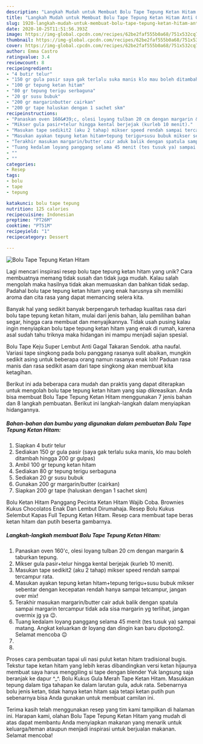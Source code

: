 ```yaml
---
description: "Langkah Mudah untuk Membuat Bolu Tape Tepung Ketan Hitam Anti Gagal"
title: "Langkah Mudah untuk Membuat Bolu Tape Tepung Ketan Hitam Anti Gagal"
slug: 1920-langkah-mudah-untuk-membuat-bolu-tape-tepung-ketan-hitam-anti-gagal
date: 2020-10-25T11:51:56.393Z
image: https://img-global.cpcdn.com/recipes/62be2faf555b0a68/751x532cq70/bolu-tape-tepung-ketan-hitam-foto-resep-utama.jpg
thumbnail: https://img-global.cpcdn.com/recipes/62be2faf555b0a68/751x532cq70/bolu-tape-tepung-ketan-hitam-foto-resep-utama.jpg
cover: https://img-global.cpcdn.com/recipes/62be2faf555b0a68/751x532cq70/bolu-tape-tepung-ketan-hitam-foto-resep-utama.jpg
author: Emma Castro
ratingvalue: 3.4
reviewcount: 8
recipeingredient:
- "4 butir telur"
- "150 gr gula pasir saya gak terlalu suka manis klo mau boleh ditambah hingga 200 gr gulpas"
- "100 gr tepung ketan hitam"
- "80 gr tepung terigu serbaguna"
- "20 gr susu bubuk"
- "200 gr margarinbutter cairkan"
- "200 gr tape haluskan dengan 1 sachet skm"
recipeinstructions:
- "Panaskan oven 160&#39;c, olesi loyang tulban 20 cm dengan margarin &amp; taburkan tepung."
- "Mikser gula pasir+telur hingga kental berjejak (kurleb 10 menit)."
- "Masukan tape sedikit2 (aku 2 tahap) mikser speed rendah sampai tercampur rata."
- "Masukan ayakan tepung ketan hitam+tepung terigu+susu bubuk mikser sebentar dengan kecepatan rendah hanya sampai tetcampur, jangan over mix!"
- "Terakhir masukan margarin/butter cair aduk balik dengan spatula sampai margarin tercampur tidak ada sisa margarin yg terlihat, jangan overmix jg ya 😉."
- "Tuang kedalam loyang panggang selama 45 menit (tes tusuk ya) sampai matang. Angkat keluarkan dr loyang dan dingin kan baru dipotong2. Selamat mencoba 😉"
- ""
- ""
categories:
- Resep
tags:
- bolu
- tape
- tepung

katakunci: bolu tape tepung 
nutrition: 125 calories
recipecuisine: Indonesian
preptime: "PT26M"
cooktime: "PT51M"
recipeyield: "1"
recipecategory: Dessert

---
```



![Bolu Tape Tepung Ketan Hitam](https://img-global.cpcdn.com/recipes/62be2faf555b0a68/751x532cq70/bolu-tape-tepung-ketan-hitam-foto-resep-utama.jpg)

Lagi mencari inspirasi resep bolu tape tepung ketan hitam yang unik? Cara membuatnya memang tidak susah dan tidak juga mudah. Kalau salah mengolah maka hasilnya tidak akan memuaskan dan bahkan tidak sedap. Padahal bolu tape tepung ketan hitam yang enak harusnya sih memiliki aroma dan cita rasa yang dapat memancing selera kita.

Banyak hal yang sedikit banyak berpengaruh terhadap kualitas rasa dari bolu tape tepung ketan hitam, mulai dari jenis bahan, lalu pemilihan bahan segar, hingga cara membuat dan menyajikannya. Tidak usah pusing kalau ingin menyiapkan bolu tape tepung ketan hitam yang enak di rumah, karena asal sudah tahu triknya maka hidangan ini mampu menjadi sajian spesial.

Bolu Tape Keju Super Lembut Anti Gagal Takaran Sendok. atha naufal. Variasi tape singkong pada bolu panggang rasanya sulit abaikan, mungkin sedikit asing untuk beberapa orang namun rasanya enak loh! Paduan rasa manis dan rasa sedikit asam dari tape singkong akan membuat kita ketagihan.


Berikut ini ada beberapa cara mudah dan praktis yang dapat diterapkan untuk mengolah bolu tape tepung ketan hitam yang siap dikreasikan. Anda bisa membuat Bolu Tape Tepung Ketan Hitam menggunakan 7 jenis bahan dan 8 langkah pembuatan. Berikut ini langkah-langkah dalam menyiapkan hidangannya.

<!--inarticleads1-->

##### Bahan-bahan dan bumbu yang digunakan dalam pembuatan Bolu Tape Tepung Ketan Hitam:

1. Siapkan 4 butir telur
1. Sediakan 150 gr gula pasir (saya gak terlalu suka manis, klo mau boleh ditambah hingga 200 gr gulpas)
1. Ambil 100 gr tepung ketan hitam
1. Sediakan 80 gr tepung terigu serbaguna
1. Sediakan 20 gr susu bubuk
1. Gunakan 200 gr margarin/butter (cairkan)
1. Siapkan 200 gr tape (haluskan dengan 1 sachet skm)


Bolu Ketan Hitam Panggang Pecinta Ketan Hitam Wajib Coba. Brownies Kukus Chocolatos Enak Dan Lembut Dirumahaja. Resep Bolu Kukus Selembut Kapas Full Tepung Ketan Hitam. Resep cara membuat tape beras ketan hitam dan putih beserta gambarnya. 

<!--inarticleads2-->

##### Langkah-langkah membuat Bolu Tape Tepung Ketan Hitam:

1. Panaskan oven 160&#39;c, olesi loyang tulban 20 cm dengan margarin &amp; taburkan tepung.
1. Mikser gula pasir+telur hingga kental berjejak (kurleb 10 menit).
1. Masukan tape sedikit2 (aku 2 tahap) mikser speed rendah sampai tercampur rata.
1. Masukan ayakan tepung ketan hitam+tepung terigu+susu bubuk mikser sebentar dengan kecepatan rendah hanya sampai tetcampur, jangan over mix!
1. Terakhir masukan margarin/butter cair aduk balik dengan spatula sampai margarin tercampur tidak ada sisa margarin yg terlihat, jangan overmix jg ya 😉.
1. Tuang kedalam loyang panggang selama 45 menit (tes tusuk ya) sampai matang. Angkat keluarkan dr loyang dan dingin kan baru dipotong2. Selamat mencoba 😉
1. 
1. 


Proses cara pembuatan tapai uli nasi pulut ketan hitam tradisional bugis. Tekstur tape ketan hitam yang lebih keras dibandingkan versi ketan hijaunya membuat saya harus menggiling si tape dengan blender Yuk langsung saja beranjak ke dapur ^_^. Bolu Kukus Gula Merah Tape Ketan Hitam. Masukkan tepung dalam tiga tahapan ke dalam larutan gula, aduk rata. Sebenarnya bolu jenis ketan, tidak hanya ketan hitam saja tetapi ketan putih pun sebenarnya bisa Anda gunakan untuk membuat camilan ini. 

Terima kasih telah menggunakan resep yang tim kami tampilkan di halaman ini. Harapan kami, olahan Bolu Tape Tepung Ketan Hitam yang mudah di atas dapat membantu Anda menyiapkan makanan yang menarik untuk keluarga/teman ataupun menjadi inspirasi untuk berjualan makanan. Selamat mencoba!
